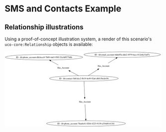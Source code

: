 # SMS and Contacts Example


## Relationship illustrations

Using a proof-of-concept illustration system, a render of this scenario's `uco-core:Relationship` objects is available:

![figures/sms_and_contacts-relationships.svg](figures/sms_and_contacts-relationships.svg)
